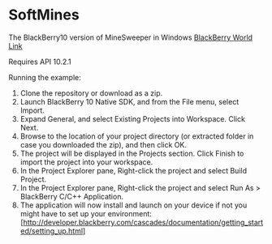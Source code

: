# SoftMines
The BlackBerry10 version of MineSweeper in Windows
[BlackBerry World Link](https://appworld.blackberry.com/webstore/content/35618894/)

Requires API 10.2.1

Running the example:

1. Clone the repository or download as a zip.
2. Launch BlackBerry 10 Native SDK, and from the File menu, select Import.
3. Expand General, and select Existing Projects into Workspace. Click Next.
4. Browse to the location of your project directory (or extracted folder in case you downloaded the zip), and then click OK.
5. The project will be displayed in the Projects section. 
   Click Finish to import the project into your workspace.
6. In the Project Explorer pane, Right-click the project and select Build Project.
7. In the Project Explorer pane, Right-click the project and select Run As > BlackBerry C/C++ Application.
8. The application will now install and launch on your device if not you might
   have to set up your environment: 
   [http://developer.blackberry.com/cascades/documentation/getting_started/setting_up.html]

